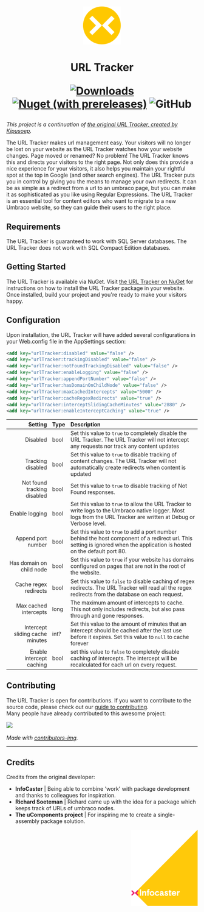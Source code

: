 <h3 align="center">
<img height="100" src="docs/assets/infocaster_nuget_yellow.svg">
</h3>

<h1 align="center">
URL Tracker

[![Downloads](https://img.shields.io/nuget/dt/UrlTracker?color=ff0069)](https://www.nuget.org/packages/UrlTracker/)
[![Nuget (with prereleases)](https://img.shields.io/nuget/vpre/UrlTracker?color=ffc800)](https://www.nuget.org/packages/UrlTracker/)
![GitHub](https://img.shields.io/github/license/Infocaster/UrlTracker?color=ff0069)

</h1>

*This project is a continuation of [the original URL Tracker, created by Kipusoep](https://github.com/kipusoep/UrlTracker).*

The URL Tracker makes url management easy. Your visitors will no longer be lost on your website as the URL Tracker watches how your website changes. Page moved or renamed? No problem! The URL Tracker knows this and directs your visitors to the right page. Not only does this provide a nice experience for your visitors, it also helps you maintain your rightful spot at the top in Google (and other search engines).
The URL Tracker puts you in control by giving you the means to manage your own redirects. It can be as simple as a redirect from a url to an umbraco page, but you can make it as sophisticated as you like using Regular Expressions. The URL Tracker is an essential tool for content editors who want to migrate to a new Umbraco website, so they can guide their users to the right place.

## Requirements
The URL Tracker is guaranteed to work with SQL Server databases. The URL Tracker does not work with SQL Compact Edition databases.

## Getting Started
The URL Tracker is available via NuGet. Visit [the URL Tracker on NuGet](https://www.nuget.org/packages/UrlTracker/) for instructions on how to install the URL Tracker package in your website.
Once installed, build your project and you're ready to make your visitors happy.

## Configuration
Upon installation, the URL Tracker will have added several configurations in your Web.config file in the AppSettings section:

```xml
<add key="urlTracker:disabled" value="false" />
<add key="urlTracker:trackingDisabled" value="false" />
<add key="urlTracker:notFoundTrackingDisabled" value="false" />
<add key="urlTracker:enableLogging" value="false" />
<add key="urlTracker:appendPortNumber" value="false" />
<add key="urlTracker:hasDomainOnChildNode" value="false" />
<add key="urlTracker:maxCachedIntercepts" value="5000" />
<add key="urlTracker:cacheRegexRedirects" value="true" />
<add key="urlTracker:interceptSlidingCacheMinutes" value="2880" />
<add key="urlTracker:enableInterceptCaching" value="true" />
```

|Setting|Type|Description|
|------:|:---|:----------|
|Disabled | bool | Set this value to `true` to completely disable the URL Tracker. The URL Tracker will not intercept any requests nor track any content updates|
|Tracking disabled | bool | Set this value to `true` to disable tracking of content changes. The URL Tracker will not automatically create redirects when content is updated|
|Not found tracking disabled | bool | Set this value to `true` to disable tracking of Not Found responses.|
|Enable logging | bool | Set this value to `true` to allow the URL Tracker to write logs to the Umbraco native logger. Most logs from the URL Tracker are written at Debug or Verbose level.|
|Append port number | bool | Set this value to `true` to add a port number behind the host component of a redirect url. This setting is ignored when the application is hosted on the default port 80.|
|Has domain on child node | bool | Set this value to `true` if your website has domains configured on pages that are not in the root of the website.|
|Cache regex redirects | bool | Set this value to `false` to disable caching of regex redirects. The URL Tracker will read all the regex redirects from the database on each request.|
|Max cached intercepts | long | The maximum amount of intercepts to cache. This not only includes redirects, but also pass through and gone responses.|
|Intercept sliding cache minutes | int? | Set this value to the amount of minutes that an intercept should be cached after the last use before it expires. Set this value to `null` to cache forever|
|Enable intercept caching | bool | set this value to `false` to completely disable caching of intercepts. The intercept will be recalculated for each url on every request.|

## Contributing
The URL Tracker is open for contributions. If you want to contribute to the source code, please check out our [guide to contributing](/docs/CONTRIBUTING.md).  
Many people have already contributed to this awesome project:

<a href="https://github.com/Infocaster/UrlTracker/graphs/contributors">
<img src="https://contrib.rocks/image?repo=Infocaster/UrlTracker" />
</a>

*Made with [contributors-img](https://contrib.rocks).*

-----

## Credits ##
Credits from the original developer:
*   **InfoCaster** | Being able to combine 'work' with package development and thanks to colleagues for inspiration.
*   **Richard Soeteman** | Richard came up with the idea for a package which keeps track of URLs of umbraco nodes.
*   **The uComponents project** | For inspiring me to create a single-assembly package solution.
<a href="https://infocaster.net">
<img align="right" height="200" src="docs/assets/Infocaster_Corner.png">
</a>